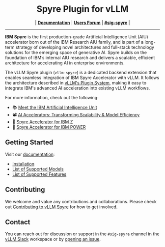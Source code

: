 <h1 align="center">
Spyre Plugin for vLLM
</h1>

<p align="center">
| <a href="https://vllm-spyre.readthedocs.io/en/latest/"><b>Documentation</b></a> | <a href="https://discuss.vllm.ai/c/hardware-support/vllm-spyre-support"><b>Users Forum</b></a> | <a href="https://slack.vllm.ai"><b>#sig-spyre</b></a> |
</p>

---
**IBM Spyre** is the first production-grade Artificial Intelligence Unit (AIU) accelerator born out of the IBM Research AIU family, and is part of a long-term strategy of developing novel architectures and full-stack technology solutions for the emerging space of generative AI. Spyre builds on the foundation of IBM’s internal AIU research and delivers a scalable, efficient architecture for accelerating AI in enterprise environments.

The vLLM Spyre plugin (`vllm-spyre`) is a dedicated backend extension that enables seamless integration of IBM Spyre Accelerator with vLLM. It follows the architecture described in [vLLM's Plugin System](https://docs.vllm.ai/en/latest/design/plugin_system.html), making it easy to integrate IBM's advanced AI acceleration into existing vLLM workflows.

For more information, check out the following:

- 📚 [Meet the IBM Artificial Intelligence Unit](https://research.ibm.com/blog/ibm-artificial-intelligence-unit-aiu)
- 📽️ [AI Accelerators: Transforming Scalability & Model Efficiency](https://www.youtube.com/watch?v=KX0qBM-ByAg)
- 🚀 [Spyre Accelerator for IBM Z](https://research.ibm.com/blog/spyre-for-z)
- 🚀 [Spyre Accelerator for IBM POWER](https://newsroom.ibm.com/2025-07-08-ibm-power11-raises-the-bar-for-enterprise-it)

## Getting Started

Visit our [documentation](https://vllm-spyre.readthedocs.io/en/latest/):
- [Installation](https://vllm-spyre.readthedocs.io/en/latest/getting_started/installation.html)
- [List of Supported Models](https://vllm-spyre.readthedocs.io/en/latest/user_guide/supported_models.html)
- [List of Supported Features](https://vllm-spyre.readthedocs.io/en/latest/user_guide/supported_features.html)

## Contributing

We welcome and value any contributions and collaborations. Please check out [Contributing to vLLM Spyre](https://vllm-spyre.readthedocs.io/en/latest/contributing/index.html) for how to get involved.

## Contact

You can reach out for discussion or support in the `#sig-spyre` channel in the [vLLM Slack](https://inviter.co/vllm-slack) workspace or by [opening an issue](https://vllm-spyre.readthedocs.io/en/latest/contributing/index.html#issues).
